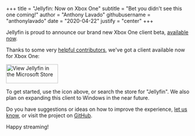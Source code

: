 +++
title = "Jellyfin: Now on Xbox One"
subtitle = "Bet you didn't see this one coming!"
author = "Anthony Lavado"
githubusername = "anthonylavado"
date = "2020-04-22"
justify = "center"
+++

Jellyfin is proud to announce our brand new Xbox One client beta, <a href="https://www.microsoft.com/store/apps/9P2DRTG62QF8">available now</a>.
<!--more-->

Thanks to some very [helpful contributors](https://github.com/jellyfin/jellyfin-uwp/graphs/contributors), we've got a client available now for Xbox One:

<a class="NoLinkLook" href="//www.microsoft.com/store/apps/9P2DRTG62QF8?cid=storebadge&ocid=badge"><img src="/images/store-icons/microsoft.svg" alt="View Jellyfin in the Microsoft Store" style="width: 142px; height: 52px;"/></a>

To get started, use the icon above, or search the store for "Jellyfin". We also plan on expanding this client to Windows in the near future.

Do you have suggestions or ideas on how to improve the experience, [let us know](../../contact), or visit the project on [GitHub](https://github.com/jellyfin/jellyfin-uwp).

Happy streaming!
